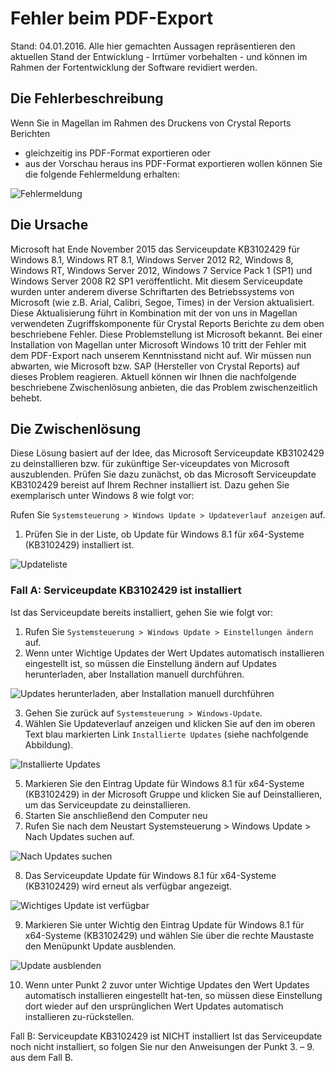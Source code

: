 # Fehler beim PDF-Export

Stand: 04.01.2016. 
Alle hier gemachten Aussagen repräsentieren den aktuellen Stand der Entwicklung - Irrtümer vorbehalten - und können im Rahmen der Fortentwicklung der Software revidiert werden.
 
## Die Fehlerbeschreibung

Wenn Sie in Magellan im Rahmen des Druckens von Crystal Reports Berichten

*	gleichzeitig ins PDF-Format exportieren oder
*	aus der Vorschau heraus ins PDF-Format exportieren wollen
können Sie die folgende Fehlermeldung erhalten: 

![Fehlermeldung](/assets/images/pdf_fehler00.png) 

## Die Ursache

Microsoft hat Ende November 2015 das Serviceupdate KB3102429 für Windows 8.1, Windows RT 8.1, Windows Server 2012 R2, Windows 8, Windows RT, Windows Server 2012, Windows 7 Service Pack 1 (SP1) und Windows Server 2008 R2 SP1 veröffentlicht. 
Mit diesem Serviceupdate wurden unter anderem diverse Schriftarten des Betriebssystems von Microsoft (wie z.B. Arial, Calibri, Segoe, Times) in der Version aktualisiert. Diese Aktualisierung führt in Kombination mit der von uns in Magellan verwendeten Zugriffskomponente für Crystal Reports Berichte zu dem oben beschriebene Fehler. Diese Problemstellung ist Microsoft bekannt.
Bei einer Installation von Magellan unter Microsoft Windows 10 tritt der Fehler mit dem PDF-Export nach unserem Kenntnisstand nicht auf.
Wir müssen nun abwarten, wie Microsoft bzw. SAP (Hersteller von Crystal Reports) auf dieses Problem reagieren.
Aktuell können wir Ihnen die nachfolgende beschriebene Zwischenlösung anbieten, die das Problem zwischenzeitlich behebt.

## Die Zwischenlösung 

Diese Lösung basiert auf der Idee, das Microsoft Serviceupdate KB3102429 zu deinstallieren bzw. für zukünftige Ser-viceupdates von Microsoft auszublenden.
Prüfen Sie dazu zunächst, ob das Microsoft Serviceupdate KB3102429 bereist auf Ihrem Rechner installiert ist. Dazu gehen Sie exemplarisch unter Windows 8 wie folgt vor: 
 
Rufen Sie `Systemsteuerung > Windows Update > Updateverlauf anzeigen` auf.
1.	Prüfen Sie in der Liste, ob Update für Windows 8.1 für x64-Systeme (KB3102429) installiert ist.

![Updateliste](/assets/images/pdf_fehler01.png) 
 
### Fall A: Serviceupdate KB3102429 ist installiert

Ist das Serviceupdate bereits installiert, gehen Sie wie folgt vor:
1.	Rufen Sie `Systemsteuerung > Windows Update > Einstellungen ändern` auf.
2.	Wenn unter Wichtige Updates der Wert Updates automatisch installieren eingestellt ist, so müssen die Einstellung ändern auf Updates herunterladen, aber Installation manuell durchführen.

![ Updates herunterladen, aber Installation manuell durchführen](/assets/images/pdf_fehler02.png)  

3.	Gehen Sie zurück auf `Systemsteuerung > Windows-Update`.
4.	Wählen Sie Updateverlauf anzeigen und klicken Sie auf den im oberen Text blau markierten Link `Installierte Updates` (siehe nachfolgende Abbildung).

 ![Installierte Updates](/assets/images/pdf_fehler03.png)  

5.	Markieren Sie den Eintrag Update für Windows 8.1 für x64-Systeme (KB3102429) in der Microsoft Gruppe und klicken Sie auf Deinstallieren, um das Serviceupdate zu deinstallieren.
6.	Starten Sie anschließend den Computer neu
7.	Rufen Sie nach dem Neustart Systemsteuerung > Windows Update > Nach Updates suchen auf.

![ Nach Updates suchen](/assets/images/pdf_fehler04.png)  
 

8.	Das Serviceupdate Update für Windows 8.1 für x64-Systeme (KB3102429) wird erneut als verfügbar angezeigt.

 ![ Wichtiges Update ist verfügbar](/assets/images/pdf_fehler05.png) 

9.	Markieren Sie unter Wichtig den Eintrag Update für Windows 8.1 für x64-Systeme (KB3102429) und wählen Sie über die rechte Maustaste den Menüpunkt Update ausblenden.

  ![ Update ausblenden](/assets/images/pdf_fehler06.png) 

10.	Wenn unter Punkt 2 zuvor unter Wichtige Updates den Wert Updates automatisch installieren eingestellt hat-ten, so müssen diese Einstellung dort wieder auf den ursprünglichen Wert Updates automatisch installieren zu-rückstellen.

Fall B: Serviceupdate KB3102429 ist NICHT installiert
Ist das Serviceupdate noch nicht installiert, so folgen Sie nur den Anweisungen der Punkt 3. – 9. aus dem Fall B.
